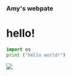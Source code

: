 ### Amy's webpate
# hello!

```python
import os
print ("hello world!")
```

![](https://students.sheffield.ac.uk/)